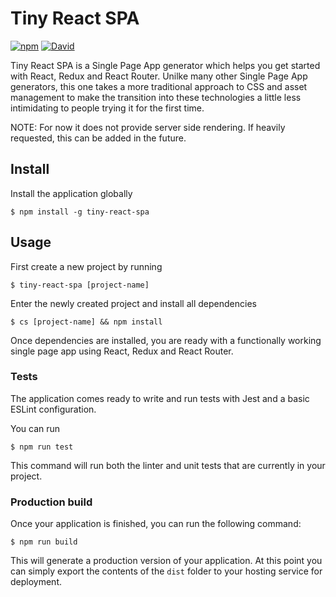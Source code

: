 # Tiny React SPA
[![npm](https://img.shields.io/npm/v/tiny-react-spa.svg)](https://www.npmjs.com/package/tiny-react-spa)
[![David](https://img.shields.io/david/mmellado/tiny-react-spa.svg)](https://david-dm.org/mmellado/tiny-react-spa)

Tiny React SPA is a Single Page App generator which helps you get started with React, Redux and React Router. Unilke many other Single Page App generators, this one takes a more traditional approach to CSS and asset management to make the transition into these technologies a little less intimidating to people trying it for the first time.

NOTE: For now it does not provide server side rendering. If heavily requested, this can be added in the future.

## Install

Install the application globally

```
$ npm install -g tiny-react-spa
```

## Usage

First create a new project by running

```
$ tiny-react-spa [project-name]
```

Enter the newly created project and install all dependencies

```
$ cs [project-name] && npm install
```

Once dependencies are installed, you are ready with a functionally working single page app using React, Redux and React Router.

### Tests

The application comes ready to write and run tests with Jest and a basic ESLint configuration.

You can run

```
$ npm run test
```
This command will run both the linter and unit tests that are currently in your project.

### Production build

Once your application is finished, you can run the following command:

```
$ npm run build
```

This will generate a production version of your application. At this point you can simply export the contents of the `dist` folder to your hosting service for deployment.